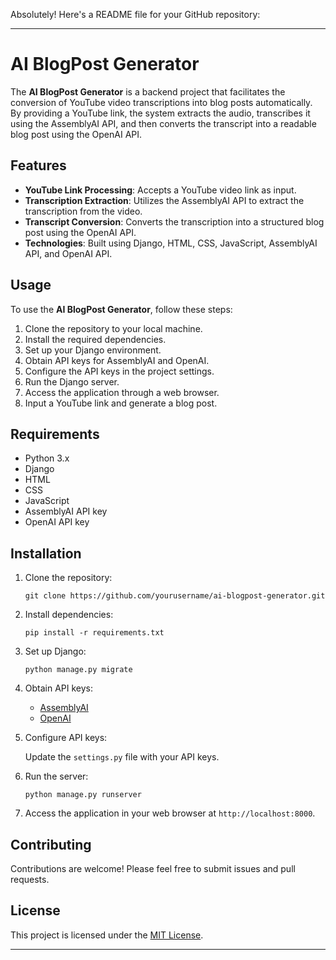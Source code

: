 Absolutely! Here's a README file for your GitHub repository:

---

# AI BlogPost Generator

The **AI BlogPost Generator** is a backend project that facilitates the conversion of YouTube video transcriptions into blog posts automatically. By providing a YouTube link, the system extracts the audio, transcribes it using the AssemblyAI API, and then converts the transcript into a readable blog post using the OpenAI API.

## Features

- **YouTube Link Processing**: Accepts a YouTube video link as input.
- **Transcription Extraction**: Utilizes the AssemblyAI API to extract the transcription from the video.
- **Transcript Conversion**: Converts the transcription into a structured blog post using the OpenAI API.
- **Technologies**: Built using Django, HTML, CSS, JavaScript, AssemblyAI API, and OpenAI API.

## Usage

To use the **AI BlogPost Generator**, follow these steps:

1. Clone the repository to your local machine.
2. Install the required dependencies.
3. Set up your Django environment.
4. Obtain API keys for AssemblyAI and OpenAI.
5. Configure the API keys in the project settings.
6. Run the Django server.
7. Access the application through a web browser.
8. Input a YouTube link and generate a blog post.

## Requirements

- Python 3.x
- Django
- HTML
- CSS
- JavaScript
- AssemblyAI API key
- OpenAI API key

## Installation

1. Clone the repository:

    ```
    git clone https://github.com/yourusername/ai-blogpost-generator.git
    ```

2. Install dependencies:

    ```
    pip install -r requirements.txt
    ```

3. Set up Django:

    ```
    python manage.py migrate
    ```

4. Obtain API keys:

    - [AssemblyAI](https://www.assemblyai.com/)
    - [OpenAI](https://openai.com/)

5. Configure API keys:

    Update the `settings.py` file with your API keys.

6. Run the server:

    ```
    python manage.py runserver
    ```

7. Access the application in your web browser at `http://localhost:8000`.

## Contributing

Contributions are welcome! Please feel free to submit issues and pull requests.

## License

This project is licensed under the [MIT License](LICENSE).

---
